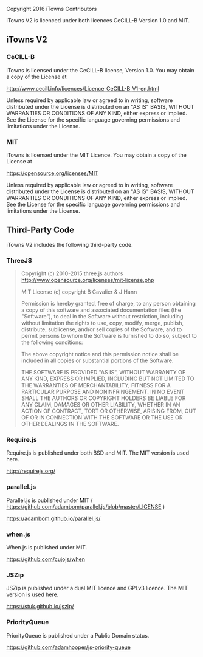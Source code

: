 Copyright 2016 iTowns Contributors

iTowns V2 is licenced under both licences CeCILL-B Version 1.0 and MIT.

## iTowns V2

### CeCILL-B

iTowns is licensed under the CeCILL-B license, Version 1.0. You may obtain a copy of the License at

http://www.cecill.info/licences/Licence_CeCILL-B_V1-en.html

Unless required by applicable law or agreed to in writing, software distributed under the License is distributed on an "AS IS" BASIS, WITHOUT WARRANTIES OR CONDITIONS OF ANY KIND, either express or implied. See the License for the specific language governing permissions and limitations under the License.

### MIT

iTowns is licensed under the MIT Licence. You may obtain a copy of the License at

https://opensource.org/licenses/MIT

Unless required by applicable law or agreed to in writing, software distributed under the License is distributed on an "AS IS" BASIS, WITHOUT WARRANTIES OR CONDITIONS OF ANY KIND, either express or implied. See the License for the specific language governing permissions and limitations under the License.

## Third-Party Code

iTowns V2 includes the following third-party code.

### ThreeJS


> Copyright (c) 2010-2015 three.js authors
>  http://www.opensource.org/licenses/mit-license.php
>
>  MIT License (c) copyright B Cavalier &amp; J Hann
>
> Permission is hereby granted, free of charge, to any person obtaining a copy of this software and associated documentation files (the "Software"), to deal in the Software without restriction, including without limitation the rights to use, copy, modify, merge, publish, distribute, sublicense, and/or sell copies of the Software, and to permit persons to whom the Software is furnished to do so, subject to the following conditions:
>
> The above copyright notice and this permission notice shall be included in all copies or substantial portions of the Software.
>
> THE SOFTWARE IS PROVIDED "AS IS", WITHOUT WARRANTY OF ANY KIND, EXPRESS OR IMPLIED, INCLUDING BUT NOT LIMITED TO THE WARRANTIES OF MERCHANTABILITY, FITNESS FOR A PARTICULAR PURPOSE AND NONINFRINGEMENT. IN NO EVENT SHALL THE AUTHORS OR COPYRIGHT HOLDERS BE LIABLE FOR ANY CLAIM, DAMAGES OR OTHER LIABILITY, WHETHER IN AN ACTION OF CONTRACT, TORT OR OTHERWISE, ARISING FROM, OUT OF OR IN CONNECTION WITH THE SOFTWARE OR THE USE OR OTHER DEALINGS IN THE SOFTWARE.

### Require.js

Require.js is published under both BSD and MIT. The MIT version is used here.

http://requirejs.org/

### parallel.js

Parallel.js is published under MIT ( https://github.com/adambom/parallel.js/blob/master/LICENSE )

https://adambom.github.io/parallel.js/

### when.js

When.js is published under MIT.

https://github.com/cujojs/when

### JSZip

JSZip is published under a dual MIT licence and GPLv3 licence. The MIT version is used here.

https://stuk.github.io/jszip/

### PriorityQueue

PriorityQueue is published under a Public Domain status.

https://github.com/adamhooper/js-priority-queue

